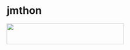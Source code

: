 # jmthon

<p align="left"><a href="https://heroku.com/deploy?template=https://github.com/lsel123/roz"> <img src="https://img.shields.io/badge/Deploy%20To%20Heroku-purple?style=for-the-badge&logo=heroku" width="320" height="58.45"/></a></p>
